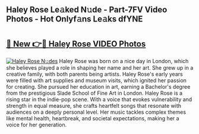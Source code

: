 ## Haley Rose Le𝚊ked N𝚞de - Part-7FV Video Photos - Hot Onlyf𝚊ns Le𝚊ks dfYNE

# <h2><a href="http://ab67613.deff.icu/?id=Haley+Rose">🔗 New 👉🔴 Haley Rose VIDEO Photos</a></h2>

[![Haley Rose N𝚞des](https://i.imgur.com/rIISA9y.gif)](http://ab67613.deff.icu/?id=Haley+Rose)
Haley Rose was born on a nice day in London, which she believes played a role in shaping her name and her art. She grew up in a creative family, with both parents being artists. Haley Rose's early years were filled with art supplies and museum visits, which ignited her passion for creating. She pursued her education in art, earning a Bachelor's degree from the prestigious Slade School of Fine Art in London. Haley Rose is a rising star in the indie-pop scene. With a voice that evokes vulnerability and strength in equal measure, she crafts heartfelt songs that resonate with audiences on a deeply personal level. Her music tackles complex themes like mental health, heartbreak, and societal expectations, making her a voice for her generation.
